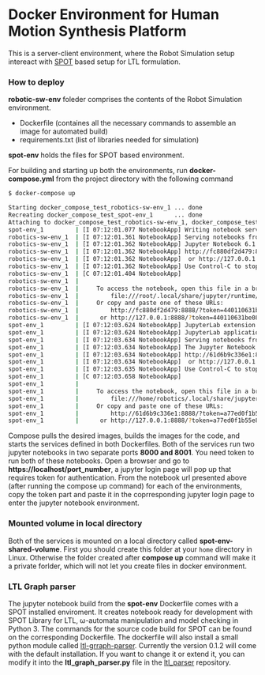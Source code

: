 # Docker Environment for Human Motion Synthesis Platform 

This is a server-client environment, where the Robot Simulation setup intereact with [SPOT](https://spot.lrde.epita.fr/) based setup for LTL formulation. 

### How to deploy
**robotic-sw-env** foleder comprises the contents of the Robot Simulation environment.
  - Dockerfile (containes all the necessary commands to assemble an image for automated build)
  - requirements.txt (list of libraries needed for simulation)

**spot-env** holds the files for SPOT based environment.

For building and starting up both the environments, run **docker-compose.yml** from the project directory with the following command
```bash
$ docker-compose up

Starting docker_compose_test_robotics-sw-env_1 ... done
Recreating docker_compose_test_spot-env_1      ... done
Attaching to docker_compose_test_robotics-sw-env_1, docker_compose_test_spot-env_1
spot-env_1         | [I 07:12:01.077 NotebookApp] Writing notebook server cookie secret to /home/robotics/.local/share/jupyter/runtime/notebook_cookie_secret
robotics-sw-env_1  | [I 07:12:01.361 NotebookApp] Serving notebooks from local directory: /home/spot_server
robotics-sw-env_1  | [I 07:12:01.362 NotebookApp] Jupyter Notebook 6.1.4 is running at:
robotics-sw-env_1  | [I 07:12:01.362 NotebookApp] http://fc880df2d479:8888/?token=440110631be086af556c44cad3fb9d7a512713a5f6245173
robotics-sw-env_1  | [I 07:12:01.362 NotebookApp]  or http://127.0.0.1:8888/?token=440110631be086af556c44cad3fb9d7a512713a5f6245173
robotics-sw-env_1  | [I 07:12:01.362 NotebookApp] Use Control-C to stop this server and shut down all kernels (twice to skip confirmation).
robotics-sw-env_1  | [C 07:12:01.404 NotebookApp] 
robotics-sw-env_1  |     
robotics-sw-env_1  |     To access the notebook, open this file in a browser:
robotics-sw-env_1  |         file:///root/.local/share/jupyter/runtime/nbserver-1-open.html
robotics-sw-env_1  |     Or copy and paste one of these URLs:
robotics-sw-env_1  |         http://fc880df2d479:8888/?token=440110631be086af556c44cad3fb9d7a512713a5f6245173
robotics-sw-env_1  |      or http://127.0.0.1:8888/?token=440110631be086af556c44cad3fb9d7a512713a5f6245173
spot-env_1         | [I 07:12:03.624 NotebookApp] JupyterLab extension loaded from /home/robotics/anaconda3/lib/python3.8/site-packages/jupyterlab
spot-env_1         | [I 07:12:03.624 NotebookApp] JupyterLab application directory is /home/robotics/anaconda3/share/jupyter/lab
spot-env_1         | [I 07:12:03.634 NotebookApp] Serving notebooks from local directory: /home/robotics/spot_server
spot-env_1         | [I 07:12:03.634 NotebookApp] The Jupyter Notebook is running at:
spot-env_1         | [I 07:12:03.634 NotebookApp] http://61d6b9c336e1:8888/?token=a77ed0f1b55e87c9fcd0161655c4392b01d17a70884f8999
spot-env_1         | [I 07:12:03.634 NotebookApp]  or http://127.0.0.1:8888/?token=a77ed0f1b55e87c9fcd0161655c4392b01d17a70884f8999
spot-env_1         | [I 07:12:03.635 NotebookApp] Use Control-C to stop this server and shut down all kernels (twice to skip confirmation).
spot-env_1         | [C 07:12:03.658 NotebookApp] 
spot-env_1         |     
spot-env_1         |     To access the notebook, open this file in a browser:
spot-env_1         |         file:///home/robotics/.local/share/jupyter/runtime/nbserver-1-open.html
spot-env_1         |     Or copy and paste one of these URLs:
spot-env_1         |         http://61d6b9c336e1:8888/?token=a77ed0f1b55e87c9fcd0161655c4392b01d17a70884f8999
spot-env_1         |      or http://127.0.0.1:8888/?token=a77ed0f1b55e87c9fcd0161655c4392b01d17a70884f8999

```
Compose pulls the desired images, builds the images for the code, and starts the services defined in both Dockerfiles. Both of the services run two jupyter notebooks in two separate ports **8000 and 8001**. You need token to run both of these notebooks. Open a browser and go to **https://localhost/port_number**, a jupyter login page will pop up that requires token for authentication. From the notebook url presented above (after running the compose up command) for each of the environments, copy the token part and paste it in the coprresponding jupyter login page to enter the jupyter notebook environment. 

### Mounted volume in local directory
Both of the services is mounted on a local directory called **spot-env-shared-volume**. First you should create this folder at your `home` directory in Linux. Otherwise the folder created after **compose up** command will make it a private forlder, which will not let you create files in docker environment.

### LTL Graph parser
The jupyter notebook build from the **spot-env** Dockerfile comes with a SPOT installed enviroment. It creates notebook ready for development with SPOT Library for LTL, ω-automata manipulation and model checking in Python 3. The commands for the source code build for SPOT can be found on the corresponding Dockerfile. The dockerfile will also install a small python module called [ltl-grraph-parser](https://pypi.org/project/ltl-parser-pkg/). Currently the version 0.1.2 will come with the default installation. If you want to change it or extend it, you can modify it into the **ltl_graph_parser.py** file in the [ltl_parser](https://github.com/rezaurrakib/ltl_parser) repository.   


